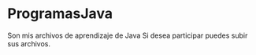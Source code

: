 # ProgramasJava
Son mis archivos de aprendizaje de Java
Si desea participar puedes subir sus archivos.
